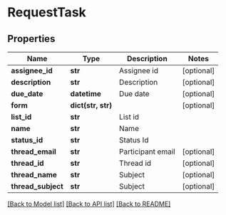 # RequestTask

## Properties
Name | Type | Description | Notes
------------ | ------------- | ------------- | -------------
**assignee_id** | **str** | Assignee id | [optional] 
**description** | **str** | Description | [optional] 
**due_date** | **datetime** | Due date | [optional] 
**form** | **dict(str, str)** |  | [optional] 
**list_id** | **str** | List id | 
**name** | **str** | Name | 
**status_id** | **str** | Status Id | 
**thread_email** | **str** | Participant email | [optional] 
**thread_id** | **str** | Thread id | [optional] 
**thread_name** | **str** | Subject | [optional] 
**thread_subject** | **str** | Subject | [optional] 

[[Back to Model list]](../README.md#documentation-for-models) [[Back to API list]](../README.md#documentation-for-api-endpoints) [[Back to README]](../README.md)


